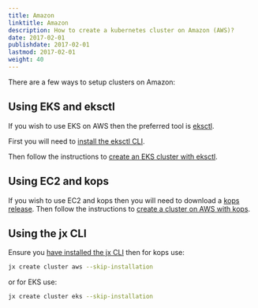 ```yaml
---
title: Amazon
linktitle: Amazon
description: How to create a kubernetes cluster on Amazon (AWS)?
date: 2017-02-01
publishdate: 2017-02-01
lastmod: 2017-02-01
weight: 40
---
```


There are a few ways to setup clusters on Amazon:


## Using EKS and eksctl


If you wish to use EKS on AWS then the preferred tool is [eksctl](https://eksctl.io).

First you will need to [install the eksctl CLI](https://eksctl.io/introduction/installation/).

Then follow the instructions to [create an EKS cluster with eksctl](https://eksctl.io/usage/creating-and-managing-clusters/).

## Using EC2 and kops

If you wish to use EC2 and kops then you will need to download a [kops release](https://github.com/kubernetes/kops/releases).
Then follow the instructions to [create a cluster on AWS with kops](https://kubernetes.io/docs/setup/production-environment/tools/kops/).


## Using the jx CLI

Ensure you [have installed the jx CLI](/docs/getting-started/setup/install/) then for kops use:


```sh
jx create cluster aws --skip-installation
```

or for EKS use:

```sh
jx create cluster eks --skip-installation
```
